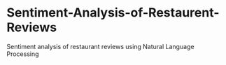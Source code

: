 # Sentiment-Analysis-of-Restaurent-Reviews
Sentiment analysis of restaurant reviews using Natural Language Processing
